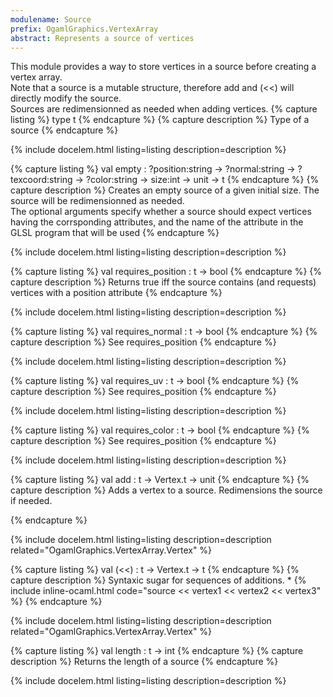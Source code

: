 ```yaml
---
modulename: Source 
prefix: OgamlGraphics.VertexArray
abstract: Represents a source of vertices 
---
```



This module provides a way to store vertices in a source
 before creating a vertex array. <br/>
 Note that a source is a mutable structure, therefore 
 add and (<<) will directly modify the source. <br/>
 Sources are redimensionned as needed when adding vertices. 
{% capture listing %}
type t
{% endcapture %}
{% capture description %}
Type of a source 
{% endcapture %}

{% include docelem.html listing=listing description=description  %}

{% capture listing %}
val empty : ?position:string -> ?normal:string -> ?texcoord:string -> ?color:string -> size:int -> unit -> t
{% endcapture %}
{% capture description %}
Creates an empty source of a given initial size. The source will 
 be redimensionned as needed.<br/>
 The optional arguments specify whether a source should expect vertices
 having the corrsponding attributes, and the name of the attribute
 in the GLSL program that will be used 
{% endcapture %}

{% include docelem.html listing=listing description=description  %}

{% capture listing %}
val requires_position : t -> bool
{% endcapture %}
{% capture description %}
Returns true iff the source contains (and requests) vertices with
 a position attribute 
{% endcapture %}

{% include docelem.html listing=listing description=description  %}

{% capture listing %}
val requires_normal : t -> bool
{% endcapture %}
{% capture description %}
See requires_position 
{% endcapture %}

{% include docelem.html listing=listing description=description  %}

{% capture listing %}
val requires_uv : t -> bool
{% endcapture %}
{% capture description %}
See requires_position 
{% endcapture %}

{% include docelem.html listing=listing description=description  %}

{% capture listing %}
val requires_color : t -> bool
{% endcapture %}
{% capture description %}
See requires_position 
{% endcapture %}

{% include docelem.html listing=listing description=description  %}

{% capture listing %}
val add : t -> Vertex.t -> unit
{% endcapture %}
{% capture description %}
Adds a vertex to a source. Redimensions the source if needed. 
 
{% endcapture %}

{% include docelem.html listing=listing description=description  related="OgamlGraphics.VertexArray.Vertex" %}

{% capture listing %}
val (<<) : t -> Vertex.t -> t
{% endcapture %}
{% capture description %}
Syntaxic sugar for sequences of additions.       *
 {% include inline-ocaml.html code="source << vertex1 << vertex2 << vertex3" %} 
{% endcapture %}

{% include docelem.html listing=listing description=description  related="OgamlGraphics.VertexArray.Vertex" %}

{% capture listing %}
val length : t -> int
{% endcapture %}
{% capture description %}
Returns the length of a source 
{% endcapture %}

{% include docelem.html listing=listing description=description  %}

